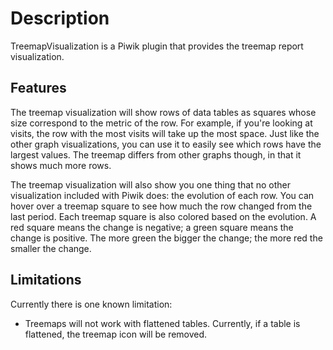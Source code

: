 # Description

TreemapVisualization is a Piwik plugin that provides the treemap report visualization.

## Features

The treemap visualization will show rows of data tables as squares whose size correspond to the metric of the row. For example, if you're looking at visits, the row with the most visits will take up the most space. Just like the other graph visualizations, you can use it to easily see which rows have the largest values. The treemap differs from other graphs though, in that it shows much more rows.

The treemap visualization will also show you one thing that no other visualization included with Piwik does: the evolution of each row. You can hover over a treemap square to see how much the row changed from the last period. Each treemap square is also colored based on the evolution. A red square means the change is negative; a green square means the change is positive. The more green the bigger the change; the more red the smaller the change.

## Limitations

Currently there is one known limitation:

* Treemaps will not work with flattened tables. Currently, if a table is flattened, the treemap icon will be removed.